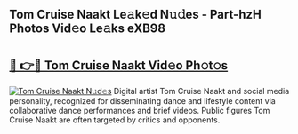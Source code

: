 ## Tom Cruise Naakt Le𝚊k𝚎d N𝚞𝚍es - Part-hzH Photos Vid𝚎o Le𝚊ks eXB98

# <h2><a href="http://fb2rvqy.evod.top/?m=Tom+Cruise+Naakt">🔗 👉🔴 Tom Cruise Naakt Vid𝚎o Ph𝚘t𝚘s</a></h2>

[![Tom Cruise Naakt N𝚞d𝚎s](https://i.imgur.com/8V9OHl7.gif)](http://fb2rvqy.evod.top/?m=Tom+Cruise+Naakt)
Digital artist Tom Cruise Naakt and social media personality, recognized for disseminating dance and lifestyle content via collaborative dance performances and brief videos. Public figures Tom Cruise Naakt are often targeted by critics and opponents. 

